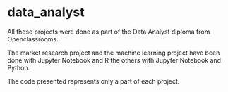 # data_analyst

All these projects were done as part of the Data Analyst diploma from Openclassrooms.


The market research project and the machine learning project have been done with Jupyter Notebook and R the others with Jupyter Notebook and Python. 

The code presented represents only a part of each project.
